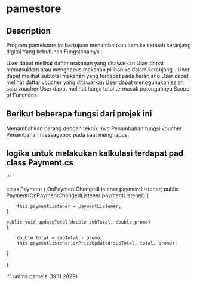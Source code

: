 # pamestore
## Description
Program pamelstore ini bertujuan menambahkan item ke sebuah keranjang digital Yang kebutuhan Fungsionalnya :

User dapat melihat daftar makanan yang ditawarkan
User dapat memasukkan atau menghapus makanan pilihan ke dalam keranjang - User dapat melihat subtotal makanan yang terdapat pada keranjang
User dapat melihat daftar voucher yang ditawarkan
User dapat menggunakan salah satu voucher
User dapat melihat harga total termasuk potongannya
Scope of Functions

## Berikut beberapa fungsi dari projek ini

Menambahkan barang dengan teknik mvc
Penambahan fungsi voucher
Penambahan messagebox pada saat menghapus

## logika untuk melakukan kalkulasi terdapat pad class Payment.cs

'''



class Payment { OnPaymentChangedListener paymentListener; public Payment(OnPaymentChangedListener paymentListener) {

        this.paymentListener = paymentListener;
    }

    public void updateTotal(double subTotal, double promo)
    {

        double total = subTotal - promo;
        this.paymentListener.onPriceUpdated(subTotal, total, promo);

    }
}


'''
rahma pamela (19.11.2829)
